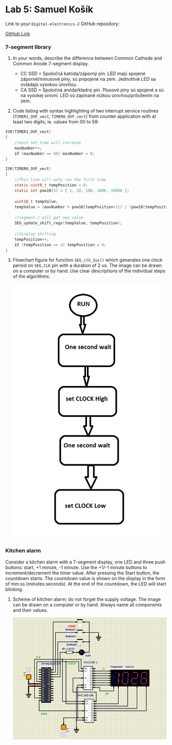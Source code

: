 # Lab 5: Samuel Košík

Link to your `Digital-electronics-2` GitHub repository:

   [GitHub Link](https://github.com/amwellius/Digital-electronics-2)



### 7-segment library

1. In your words, describe the difference between Common Cathode and Common Anode 7-segment display.
   * CC SSD = Spoločná katóda/záporný pin. LED majú spojené záporné/mínusové piny, sú pripojené na zem. Jednotlivé LED sa ovládajú vysokou úrovňou.
   * CA SSD = Spoločná anóda/kladný pin. Plusové piny sú spojené a sú na vysokej úrovni. LED sú zapínané nízkou úrovňou/priložením na zem.

2. Code listing with syntax highlighting of two interrupt service routines (`TIMER1_OVF_vect`, `TIMER0_OVF_vect`) from counter application with at least two digits, ie. values from 00 to 59:

```c
ISR(TIMER1_OVF_vect)
{
    //each set time will increase
    maxNumber++;
    if (maxNumber == 60) maxNumber = 0;
}
```

```c
ISR(TIMER0_OVF_vect)
{
    //This line will only run the first time
    static uint8_t tempPosition = 0;    
    static int pow10[5] = { 1, 10, 100, 1000, 10000 };
    
    uint16_t tempValue;
    tempValue = (maxNumber % pow10[tempPosition+1]) / (pow10[tempPosition]);
    
    //segment.c will get new value
    SEG_update_shift_regs(tempValue, tempPosition);
    
    //display shifting
    tempPosition++;
    if (tempPosition == 4) tempPosition = 0;
}  
```

3. Flowchart figure for function `SEG_clk_2us()` which generates one clock period on `SEG_CLK` pin with a duration of 2&nbsp;us. The image can be drawn on a computer or by hand. Use clear descriptions of the individual steps of the algorithms.

   ![your figure](images/1_3.png)


### Kitchen alarm

Consider a kitchen alarm with a 7-segment display, one LED and three push buttons: start, +1 minute, -1 minute. Use the +1/-1 minute buttons to increment/decrement the timer value. After pressing the Start button, the countdown starts. The countdown value is shown on the display in the form of mm.ss (minutes.seconds). At the end of the countdown, the LED will start blinking.

1. Scheme of kitchen alarm; do not forget the supply voltage. The image can be drawn on a computer or by hand. Always name all components and their values.

   ![your figure](images/3.png)
